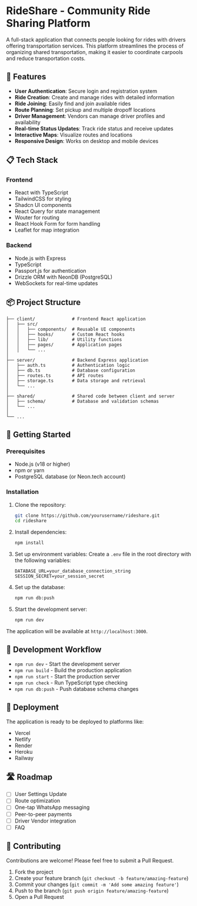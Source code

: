 # RideShare - Community Ride Sharing Platform

A full-stack application that connects people looking for rides with drivers offering transportation services. This platform streamlines the process of organizing shared transportation, making it easier to coordinate carpools and reduce transportation costs.

## 🚀 Features

- **User Authentication**: Secure login and registration system
- **Ride Creation**: Create and manage rides with detailed information
- **Ride Joining**: Easily find and join available rides
- **Route Planning**: Set pickup and multiple dropoff locations
- **Driver Management**: Vendors can manage driver profiles and availability
- **Real-time Status Updates**: Track ride status and receive updates
- **Interactive Maps**: Visualize routes and locations
- **Responsive Design**: Works on desktop and mobile devices

## 📋 Tech Stack

### Frontend
- React with TypeScript
- TailwindCSS for styling
- Shadcn UI components
- React Query for state management
- Wouter for routing
- React Hook Form for form handling
- Leaflet for map integration

### Backend
- Node.js with Express
- TypeScript
- Passport.js for authentication
- Drizzle ORM with NeonDB (PostgreSQL)
- WebSockets for real-time updates

## 📦 Project Structure

```
├── client/              # Frontend React application
│   ├── src/
│   │   ├── components/  # Reusable UI components
│   │   ├── hooks/       # Custom React hooks
│   │   ├── lib/         # Utility functions
│   │   ├── pages/       # Application pages
│   │   └── ...
│
├── server/              # Backend Express application
│   ├── auth.ts          # Authentication logic
│   ├── db.ts            # Database configuration
│   ├── routes.ts        # API routes
│   ├── storage.ts       # Data storage and retrieval
│   └── ...
│
├── shared/              # Shared code between client and server
│   ├── schema/          # Database and validation schemas
│   └── ...
│
└── ...
```

## 🚀 Getting Started

### Prerequisites

- Node.js (v18 or higher)
- npm or yarn
- PostgreSQL database (or Neon.tech account)

### Installation

1. Clone the repository:
   ```bash
   git clone https://github.com/yourusername/rideshare.git
   cd rideshare
   ```

2. Install dependencies:
   ```bash
   npm install
   ```

3. Set up environment variables:
   Create a `.env` file in the root directory with the following variables:
   ```
   DATABASE_URL=your_database_connection_string
   SESSION_SECRET=your_session_secret
   ```

4. Set up the database:
   ```bash
   npm run db:push
   ```

5. Start the development server:
   ```bash
   npm run dev
   ```

The application will be available at `http://localhost:3000`.

## 🔄 Development Workflow

- `npm run dev` - Start the development server
- `npm run build` - Build the production application
- `npm run start` - Start the production server
- `npm run check` - Run TypeScript type checking
- `npm run db:push` - Push database schema changes

## 📱 Deployment

The application is ready to be deployed to platforms like:
- Vercel
- Netlify
- Render
- Heroku
- Railway

## 🛣️ Roadmap
- [ ] User Settings Update
- [ ] Route optimization
- [ ] One-tap WhatsApp messaging
- [ ] Peer-to-peer payments
- [ ] Driver Vendor integration
- [ ] FAQ

## 💬 Contributing

Contributions are welcome! Please feel free to submit a Pull Request.

1. Fork the project
2. Create your feature branch (`git checkout -b feature/amazing-feature`)
3. Commit your changes (`git commit -m 'Add some amazing feature'`)
4. Push to the branch (`git push origin feature/amazing-feature`)
5. Open a Pull Request